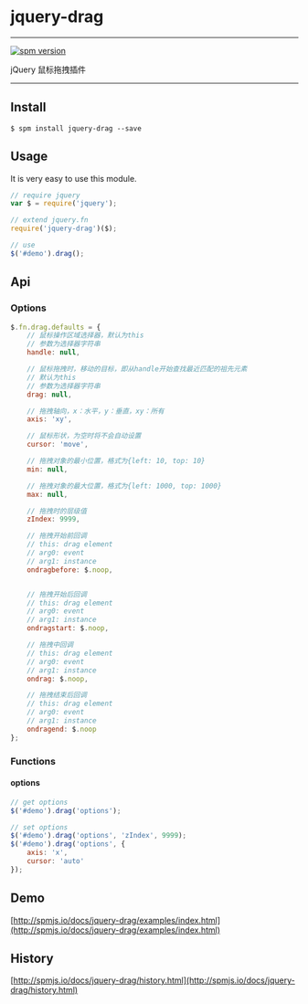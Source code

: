 # jquery-drag

---

[![spm version](http://spmjs.io/badge/jquery-drag)](http://spmjs.io/package/jquery-drag)

jQuery 鼠标拖拽插件

---

## Install

```
$ spm install jquery-drag --save
```

## Usage

It is very easy to use this module.

```js
// require jquery
var $ = require('jquery');

// extend jquery.fn
require('jquery-drag')($);

// use
$('#demo').drag();
```


## Api

### Options

```js
$.fn.drag.defaults = {
    // 鼠标操作区域选择器，默认为this
    // 参数为选择器字符串
    handle: null,

    // 鼠标拖拽时，移动的目标，即从handle开始查找最近匹配的祖先元素
    // 默认为this
    // 参数为选择器字符串
    drag: null,

    // 拖拽轴向，x：水平，y：垂直，xy：所有
    axis: 'xy',

    // 鼠标形状，为空时将不会自动设置
    cursor: 'move',

    // 拖拽对象的最小位置，格式为{left: 10, top: 10}
    min: null,

    // 拖拽对象的最大位置，格式为{left: 1000, top: 1000}
    max: null,

    // 拖拽时的层级值
    zIndex: 9999,

    // 拖拽开始前回调
    // this: drag element
    // arg0: event
    // arg1: instance
    ondragbefore: $.noop,


    // 拖拽开始后回调
    // this: drag element
    // arg0: event
    // arg1: instance
    ondragstart: $.noop,

    // 拖拽中回调
    // this: drag element
    // arg0: event
    // arg1: instance
    ondrag: $.noop,

    // 拖拽结束后回调
    // this: drag element
    // arg0: event
    // arg1: instance
    ondragend: $.noop
};
```


### Functions

#### options
```js
// get options
$('#demo').drag('options');

// set options
$('#demo').drag('options', 'zIndex', 9999);
$('#demo').drag('options', {
    axis: 'x',
    cursor: 'auto'
});
```


## Demo
[http://spmjs.io/docs/jquery-drag/examples/index.html](http://spmjs.io/docs/jquery-drag/examples/index.html)


## History
[http://spmjs.io/docs/jquery-drag/history.html](http://spmjs.io/docs/jquery-drag/history.html)

